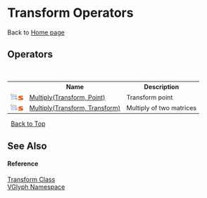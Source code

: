 # Transform Operators
Back to <a href="Home.md">Home page</a> 


## Operators
&nbsp;<table><tr><th></th><th>Name</th><th>Description</th></tr><tr><td>![Public operator](media/puboperator.gif "Public operator")![Static member](media/static.gif "Static member")</td><td><a href="M_VGlyph_Transform_op_Multiply.md">Multiply(Transform, Point)</a></td><td>
Transform point</td></tr><tr><td>![Public operator](media/puboperator.gif "Public operator")![Static member](media/static.gif "Static member")</td><td><a href="M_VGlyph_Transform_op_Multiply_1.md">Multiply(Transform, Transform)</a></td><td>
Multiply of two matrices</td></tr></table>&nbsp;
<a href="#transform-operators">Back to Top</a>

## See Also


#### Reference
<a href="T_VGlyph_Transform.md">Transform Class</a><br /><a href="N_VGlyph.md">VGlyph Namespace</a><br />